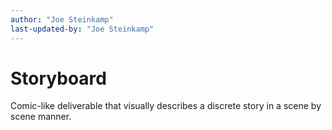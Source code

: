 ```yaml
---
author: "Joe Steinkamp"
last-updated-by: "Joe Steinkamp"
---
```


# Storyboard
Comic-like deliverable that visually describes a discrete story in a scene by scene manner.